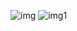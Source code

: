 ![img](https://github.com/user-attachments/assets/4a4c4444-61f9-4e1d-9cd9-a7821ca4d318)
![img1](https://github.com/user-attachments/assets/193d06e4-d3ce-4bcd-b6e3-66c395df89b1)
